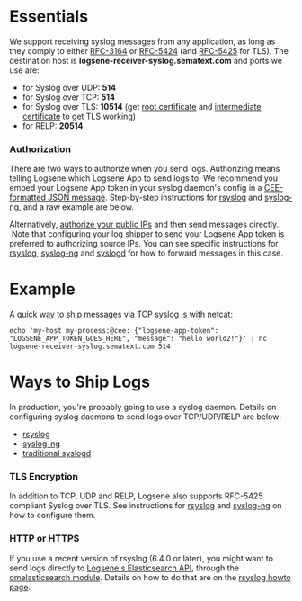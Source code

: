 # Essentials

We support receiving syslog messages from any application, as long as
they comply to either [RFC-3164](http://tools.ietf.org/html/rfc3164) or
[RFC-5424](http://tools.ietf.org/html/rfc5424) (and
[RFC-5425](https://tools.ietf.org/html/rfc5425) for TLS). The
destination host is **logsene-receiver-syslog.sematext.com** and ports
we use are:

  - for Syslog over UDP: **514**
  - for Syslog over TCP: **514**
  - for Syslog over TLS: **10514** (get [root
    certificate](https://apps.sematext.com/cert/DigiCert_Global_Root_CA.pem) and [intermediate
    certificate](https://apps.sematext.com/cert/DigiCertCA.pem) to get
    TLS working)
  - for RELP: **20514**

### Authorization

There are two ways to authorize when you send logs. Authorizing means
telling Logsene which Logsene App to send logs to. We recommend you
embed your Logsene App token in your syslog daemon's config in a
[CEE-formatted JSON message](JSON-Messages-over-Syslog_6520854.html).
Step-by-step instructions for [rsyslog](rsyslog_23855111.html) and
[syslog-ng](https://sematext.atlassian.net/wiki/display/PUBLOGSENE/syslog-ng),
and a raw example are below.

Alternatively, [authorize your public
IPs](Authorizing-IPs-for-Syslog_23855110.html) and then send messages
directly.  Note that configuring your log shipper to send your Logsene
App token is preferred to authorizing source IPs. You can see specific
instructions for [rsyslog](rsyslog_23855111.html),
[syslog-ng](syslog-ng_23855119.html) and [syslogd](syslogd_6520868.html)
for how to forward messages in this case.  

# Example

A quick way to ship messages via TCP syslog is with
netcat:

``` syntaxhighlighter-pre
echo 'my-host my-process:@cee: {"logsene-app-token": "LOGSENE_APP_TOKEN_GOES_HERE", "message": "hello world2!"}' | nc logsene-receiver-syslog.sematext.com 514
```

# Ways to Ship Logs

In production, you're probably going to use a syslog daemon. Details on
configuring syslog daemons to send logs over TCP/UDP/RELP are below:

  - [rsyslog](rsyslog_23855111.html)
  - [syslog-ng](syslog-ng_23855119.html)
  - [traditional syslogd](syslogd_6520868.html)

### TLS Encryption

In addition to TCP, UDP and RELP, Logsene also supports RFC-5425
compliant Syslog over TLS. See instructions for
[rsyslog](rsyslog_23855111.html) and
[syslog-ng](syslog-ng_23855119.html) on how to configure them.

### HTTP or HTTPS

If you use a recent version of rsyslog (6.4.0 or later), you might want
to send logs directly to [Logsene's Elasticsearch
API](Index-Events-via-Elasticsearch-API_6520850.html), through the
[omelasticsearch
module](http://www.rsyslog.com/doc/omelasticsearch.html). Details on how
to do that are on the [rsyslog howto page](rsyslog_23855111.html).

